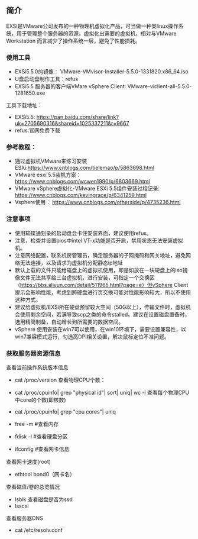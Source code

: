 ## 简介
EXSi是VMware公司发布的一种物理机虚拟化产品，可当做一种类linux操作系统，用于管理整个服务器的资源，虚拟化出需要的虚拟机，相对与VMware Workstation 而言减少了操作系统一层，避免了性能损耗。

### 使用工具

- EXSi5.5.0的镜像： VMware-VMvisor-Installer-5.5.0-1331820.x86_64.iso   
- U盘启动盘制作工具：refus
- EXSi5.5 服务器的客户端VMare vSphere Client: VMware-viclient-all-5.5.0-1281650.exe

工具下载地址：
- EXSi5.5: https://pan.baidu.com/share/link?uk=2705690316&shareid=1025337211&r=9667
- refus:官网免费下载

### 参考教程：
- 通过虚拟机VMware来练习安装ESXi:https://www.cnblogs.com/tielemao/p/5863698.html
- VMware esxi 5.5装机方案： https://www.cnblogs.com/wcwen1990/p/6803669.html
- VMware vSphere虚拟化-VMware ESXi 5.5组件安装过程记录: https://www.cnblogs.com/kevingrace/p/6341259.html
- Vsphere使用： https://www.cnblogs.com/otherside/p/4735236.html

### 注意事项

- 使用软碟通刻录的启动盘会卡住安装界面，建议使用refus。
- 注意，检查并设置bios中intel VT-x功能是否开启，禁用状态无法安装虚拟机。
- 注意网络配置，联系机房管理员，确定服务器的子网掩码和网关地址，避免网络无法连接，以及请求为虚拟机分配静态ip地址
- 默认上载的文件只能给磁盘上的虚拟机使用，即是如放在一块硬盘上的iso镜像文件无法共享给三台虚拟机，进行安装，可指定一个交换区（https://bbs.aliyun.com/detail/511965.html?page=e）但vSphere Client提示会影响性能，考虑到跨硬盘进行页交换可能对性能影响较大，所以不使用这种方式。
- 建议给虚拟机/EXSi所在硬盘预留较大空间（50G以上），传输文件时，虚拟机会使用剩余空间，若满导致scp之类的命令stalled。建议在设置磁盘置备时，选用精简制备，自动增长到所需要的数据空间。
- vSphere 使用安装在win7可以使用，在win10环境下，需要设置兼容性，以win7兼容模式运行，勾选高DPI相关设置，解决鼠标定位不准问题。

### 获取服务器资源信息
查看当前操作系统版本信息
- cat /proc/version
查看物理CPU个数：
- cat /proc/cpuinfo| grep "physical id"| sort| uniq| wc -l
查看每个物理CPU中core的个数(即核数)
- cat /proc/cpuinfo| grep "cpu cores"| uniq

- free -m            #查看内存
- fdisk -l           #查看硬盘分区
- ifconfig           #查看网卡信息

查看网卡速度(root)
- ethtool bond0（网卡名）

查看磁盘/卷的总览情况
- lsblk
查看磁盘是否为ssd
- lsscsi

查看服务器DNS
- cat /etc/resolv.conf





